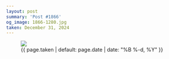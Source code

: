 ```yaml
---
layout: post
summary: 'Post #1866'
og_image: 1866-1280.jpg
taken: December 31, 2024
---
```


<figure class="post" data-src="{{ site.assets_url }}/{{ page.og_image }}" data-sub-html="#caption-1866">
<img sizes="(min-width: 700px) 50vw, calc(100vw - 2rem)" src="{{ site.assets_url }}/1866-640.jpg" srcset="{{ site.assets_url }}/1866-320.jpg 320w, {{ site.assets_url }}/1866-640.jpg 640w, {{ site.assets_url }}/1866-960.jpg 960w, {{ site.assets_url }}/1866-1280.jpg 1280w" />
<figcaption id="caption-1866">
<time>{{ page.taken | default: page.date | date: "%B %-d, %Y" }}</time>
</figcaption>
</figure>
